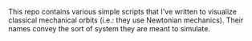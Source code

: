 This repo contains various simple scripts that I've written to visualize
classical mechanical orbits (i.e.: they use Newtonian mechanics).  Their names
convey the sort of system they are meant to simulate.
